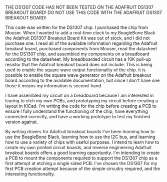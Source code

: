 THE DS1307 CODE HAS NOT BEEN TESTED ON THE ADAFRUIT DS1307 BREAKOUT BOARD!
DO NOT USE THIS CODE WITH THE ADAFRUIT DS1307 BREAKOUT BOARD!

This code was written for the DS1307 chip. I purchased the chip from Mouser.
When I wanted to add a real-time clock to my BeagleBone Black the Adafruit DS1307 Breakout Board Kit was out of stock, and I did not purchase one. I read all of the available information regarding the Adafruit breakout board, purchased components from Mouser, read the datasheet for the DS1307 chip, and assembled my components on a breadboard according to the datasheet. My breadboarded circuit has a 10K pull-up resistor that the Adafruit breakout board does not include. This is being used to enable the square wave output functionality of the chip. It is possible to enable the square wave generator on the Adafruit breakout board according to the available documentation, but since I don't have one those it means my information is second-hand.

I have assembled my circuit on a breadboard because I am interested in learing to etch my own PCBs, and prototyping my circuit before creating a layout in KiCad. I'm writing the code for the chip before creating a PCB to ensure I fully understand the functioning of the chip, have everything connected correctly, and have a working prototype to test my finished version against.

By writing drivers for Adafruit breakout boards I've been learning how to use the BeagleBone Black, learning how to use the I2C bus, and learning how to use a variety of chips with useful purposes. I intend to learn how to create my own printed circuit boards, and reverse engineering Adafruit breakout boards offers a good learning opportunity. I'm intending to create a PCB to mount the components required to support the DS1307 chip as a first attempt at etching a single sided PCB. I've chosen the DS1307 for my first PCB creation attempt because of the simple circuitry required, and the interesting functionality.
